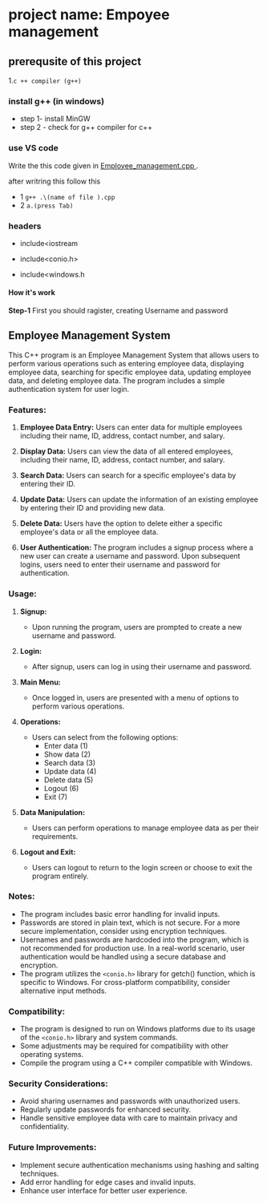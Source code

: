 # project name: Empoyee management
## prerequsite of this project
 1.`c ++ compiler (g++)`
### install g++ (in windows)
- step 1-
  install MinGW
- step 2 -
 check for g++ compiler for c++
### use VS code
Write the this code given in [Employee_management.cpp ](https://github.com/rishabh727/C-projects/blob/main/Employee_management.cpp). 

after writring this follow this 

- 1 ```g++ .\(name of file ).cpp```
- 2  ```a.(press Tab)```
  
### headers 
- include<iostream 

- include<conio.h>

- include<windows.h
#### How it's work 

**Step-1** First you should ragister, creating Username and password 

## Employee Management System

This C++ program is an Employee Management System that allows users to perform various operations such as entering employee data, displaying employee data, searching for specific employee data, updating employee data, and deleting employee data. The program includes a simple authentication system for user login.

### Features:

1. **Employee Data Entry:** Users can enter data for multiple employees including their name, ID, address, contact number, and salary.

2. **Display Data:** Users can view the data of all entered employees, including their name, ID, address, contact number, and salary.

3. **Search Data:** Users can search for a specific employee's data by entering their ID.

4. **Update Data:** Users can update the information of an existing employee by entering their ID and providing new data.

5. **Delete Data:** Users have the option to delete either a specific employee's data or all the employee data.

6. **User Authentication:** The program includes a signup process where a new user can create a username and password. Upon subsequent logins, users need to enter their username and password for authentication.

### Usage:

1. **Signup:**
   - Upon running the program, users are prompted to create a new username and password.

2. **Login:**
   - After signup, users can log in using their username and password.

3. **Main Menu:**
   - Once logged in, users are presented with a menu of options to perform various operations.

4. **Operations:**
   - Users can select from the following options:
     - Enter data (1)
     - Show data (2)
     - Search data (3)
     - Update data (4)
     - Delete data (5)
     - Logout (6)
     - Exit (7)

5. **Data Manipulation:**
   - Users can perform operations to manage employee data as per their requirements.

6. **Logout and Exit:**
   - Users can logout to return to the login screen or choose to exit the program entirely.

### Notes:

- The program includes basic error handling for invalid inputs.
- Passwords are stored in plain text, which is not secure. For a more secure implementation, consider using encryption techniques.
- Usernames and passwords are hardcoded into the program, which is not recommended for production use. In a real-world scenario, user authentication would be handled using a secure database and encryption.
- The program utilizes the `<conio.h>` library for getch() function, which is specific to Windows. For cross-platform compatibility, consider alternative input methods.

### Compatibility:

- The program is designed to run on Windows platforms due to its usage of the `<conio.h>` library and system commands.
- Some adjustments may be required for compatibility with other operating systems.
- Compile the program using a C++ compiler compatible with Windows.

### Security Considerations:

- Avoid sharing usernames and passwords with unauthorized users.
- Regularly update passwords for enhanced security.
- Handle sensitive employee data with care to maintain privacy and confidentiality.

### Future Improvements:

- Implement secure authentication mechanisms using hashing and salting techniques.
- Add error handling for edge cases and invalid inputs.
- Enhance user interface for better user experience.

